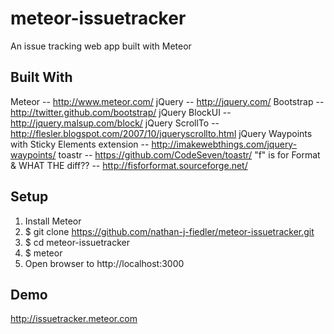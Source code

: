 meteor-issuetracker
===================

An issue tracking web app built with Meteor

Built With
-------------------
Meteor -- http://www.meteor.com/
jQuery -- http://jquery.com/
Bootstrap -- http://twitter.github.com/bootstrap/
jQuery BlockUI -- http://jquery.malsup.com/block/
jQuery ScrollTo -- http://flesler.blogspot.com/2007/10/jqueryscrollto.html
jQuery Waypoints with Sticky Elements extension -- http://imakewebthings.com/jquery-waypoints/
toastr -- https://github.com/CodeSeven/toastr/
"f" is for Format & WHAT THE diff?? -- http://fisforformat.sourceforge.net/

Setup
-------------------
1. Install Meteor
2. $ git clone https://github.com/nathan-j-fiedler/meteor-issuetracker.git
3. $ cd meteor-issuetracker
4. $ meteor
5. Open browser to http://localhost:3000

Demo
-------------------
http://issuetracker.meteor.com